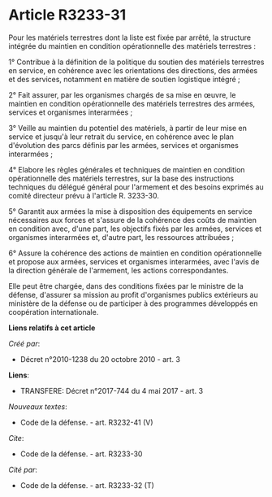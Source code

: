 # Article R3233-31

Pour les matériels terrestres dont la liste est fixée par arrêté, la structure intégrée du maintien en condition
opérationnelle des matériels terrestres : 

1° Contribue à la définition de la politique du soutien des matériels terrestres en service, en cohérence avec les
orientations des directions, des armées et des services, notamment en matière de soutien logistique intégré ; 

2° Fait assurer, par les organismes chargés de sa mise en œuvre, le maintien en condition opérationnelle des matériels
terrestres des armées, services et organismes interarmées ; 

3° Veille au maintien du potentiel des matériels, à partir de leur mise en service et jusqu'à leur retrait du service, en
cohérence avec le plan d'évolution des parcs définis par les armées, services et organismes interarmées ; 

4° Elabore les règles générales et techniques de maintien en condition opérationnelle des matériels terrestres, sur la base
des instructions techniques du délégué général pour l'armement et des besoins exprimés au comité directeur prévu à l'article
R. 3233-30. 

5° Garantit aux armées la mise à disposition des équipements en service nécessaires aux forces et s'assure de la cohérence
des coûts de maintien en condition avec, d'une part, les objectifs fixés par les armées, services et organismes interarmées
et, d'autre part, les ressources attribuées ; 

6° Assure la cohérence des actions de maintien en condition opérationnelle et propose aux armées, services et organismes
interarmées, avec l'avis de la direction générale de l'armement, les actions correspondantes. 

Elle peut être chargée, dans des conditions fixées par le ministre de la défense, d'assurer sa mission au profit d'organismes
publics extérieurs au ministère de la défense ou de participer à des programmes développés en coopération internationale.

**Liens relatifs à cet article**

_Créé par_:

  - Décret n°2010-1238 du 20 octobre 2010 - art. 3

**Liens**:

  - TRANSFERE: Décret n°2017-744 du 4 mai 2017 - art. 3

_Nouveaux textes_:

  - Code de la défense. - art. R3232-41 (V)

_Cite_:

  - Code de la défense. - art. R3233-30

_Cité par_:

  - Code de la défense. - art. R3233-32 (T)
